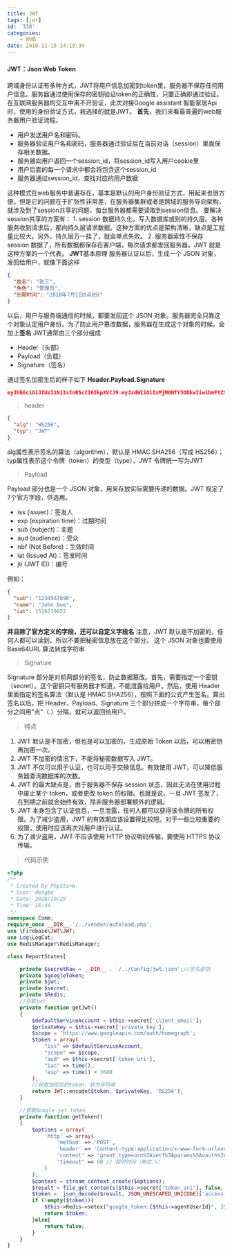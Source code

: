 ```yaml
---
title: JWT
tags: [jwt]
id: '338'
categories:
    - 网络
date: 2018-11-15 14:19:34
---
```


#### JWT：Json Web Token

跨域身份认证有多种方式，JWT将用户信息加密到token里，服务器不保存任何用户信息。服务器通过使用保存的密钥验证token的正确性，只要正确即通过验证。 在互联网服务器的交互中离不开验证，此次对接Google assistant 智能家居Api时，使用的身份验证方式，我选择的就是JWT。 **首先**，我们来看最普遍的web服务器用户验证流程。

*   用户发送用户名和密码。
*   服务器验证用户名和密码，服务器通过验证后在当前对话（session）里面保存相关数据。
*   服务器向用户返回一个session\_id，将session\_id写入用户cookie里
*   用户后面的每一个请求中都会将包含这个session\_id
*   服务器通过session\_id，查找对应的用户数据

这种模式在web服务中普遍存在，基本是默认的用户身份验证方式，用起来也很方便。但是它的问题在于扩张性非常差，在服务器集群或者是跨域的服务导向架构，就涉及到了session共享的问题，每台服务器都需要读取到session信息。 要解决session共享的方案有： 1. session 数据持久化，写入数据库或别的持久层。各种服务收到请求后，都向持久层请求数据。这种方案的优点是架构清晰，缺点是工程量比较大。另外，持久层万一挂了，就会单点失败。 2. 服务器索性不保存 session 数据了，所有数据都保存在客户端，每次请求都发回服务器。JWT 就是这种方案的一个代表。 **JWT**基本原理 服务器认证以后，生成一个 JSON 对象，发回给用户，就像下面这样

```json
{
  "姓名": "张三",
  "角色": "管理员",
  "到期时间": "2018年7月1日0点0分"
}
```

以后，用户与服务端通信的时候，都要发回这个 JSON 对象。服务器完全只靠这个对象认定用户身份。为了防止用户篡改数据，服务器在生成这个对象的时候，会加上**签名** JWT通常由三个部分组成

*   Header（头部）
*   Payload（负载）
*   Signature（签名）

通过签名加密生后的样子如下 **Header.Payload.Signature**

```json
eyJhbGciOiJIUzI1NiIsInR5cCI6IkpXVCJ9.eyJzdWIiOiIxMjM0NTY3ODkwIiwibmFtZSI6IkpvaG4gRG9lIiwiaWF0IjoxNTE2MjM5MDIyfQ.SflKxwRJSMeKKF2QT4fwpMeJf36POk6yJV_adQssw5c
```

> header

```json
{
  "alg": "HS256",
  "typ": "JWT"
}
```

alg属性表示签名的算法（algorithm），默认是 HMAC SHA256（写成 HS256）；typ属性表示这个令牌（token）的类型（type），JWT 令牌统一写为JWT

> Payload

Payload 部分也是一个 JSON 对象，用来存放实际需要传递的数据。JWT 规定了7个官方字段，供选用。

*   iss (issuer)：签发人
*   exp (expiration time)：过期时间
*   sub (subject)：主题
*   aud (audience)：受众
*   nbf (Not Before)：生效时间
*   iat (Issued At)：签发时间
*   jti (JWT ID)：编号

例如：

```json
{
  "sub": "1234567890",
  "name": "John Doe",
  "iat": 1516239022
}
```

**并且除了官方定义的字段，还可以自定义字段名** 注意，JWT 默认是不加密的，任何人都可以读到，所以不要把秘密信息放在这个部分。 这个 JSON 对象也要使用 Base64URL 算法转成字符串

> Signature

Signature 部分是对前两部分的签名，防止数据篡改。首先，需要指定一个密钥（secret）。这个密钥只有服务器才知道，不能泄露给用户。然后，使用 Header 里面指定的签名算法（默认是 HMAC SHA256），按照下面的公式产生签名。算出签名以后，把 Header、Payload、Signature 三个部分拼成一个字符串，每个部分之间用"点"（.）分隔，就可以返回给用户。

> 特点

1.  JWT 默认是不加密，但也是可以加密的。生成原始 Token 以后，可以用密钥再加密一次。
2.  JWT 不加密的情况下，不能将秘密数据写入 JWT。
3.  JWT 不仅可以用于认证，也可以用于交换信息。有效使用 JWT，可以降低服务器查询数据库的次数。
4.  JWT 的最大缺点是，由于服务器不保存 session 状态，因此无法在使用过程中废止某个 token，或者更改 token 的权限。也就是说，一旦 JWT 签发了，在到期之前就会始终有效，除非服务器部署额外的逻辑。
5.  JWT 本身包含了认证信息，一旦泄露，任何人都可以获得该令牌的所有权限。为了减少盗用，JWT 的有效期应该设置得比较短。对于一些比较重要的权限，使用时应该再次对用户进行认证。
6.  为了减少盗用，JWT 不应该使用 HTTP 协议明码传输，要使用 HTTPS 协议传输。

> 代码示例

```php
<?php
/**
 * Created by PhpStorm.
 * User: dengbo
 * Date: 2018/10/29
 * Time: 16:44
 */
namespace Comm;
require_once __DIR__.'/../vendor/autoload.php';
use \Firebase\JWT\JWT;
use Log\LogCat;
use RedisManager\RedisManager;

class ReportStates{

    private $secretRaw = __DIR__ . '/../Config/jwt.json';//签名密钥
    private $googleToken;
    private $jwt;
    private $secret;
    private $Redis;
    //获取jwt
    private function getJwt()
    {
        $defaultServiceAccount = $this->secret['client_email'];
        $privateKey = $this->secret['private_key'];
        $scope = 'https://www.googleapis.com/auth/homegraph';
        $token = array(
            "iss" => $defaultServiceAccount,
            "scope" => $scope,
            "aud" => $this->secret['token_uri'],
            "iat" => time(),
            "exp" => time() + 3600
        );
        //获取加密后的token，转为字符串
        return JWT::encode($token, $privateKey, 'RS256');
    }

    //获取Google jwt token
    private function getToken()
    {
        $options = array(
            'http' => array(
                'method' => 'POST',
                'header' => 'Content-type:application/x-www-form-urlencoded',
                'content' => 'grant_type=urn%3Aietf%3Aparams%3Aoauth%3Agrant-type%3Ajwt-bearer&assertion='.$this->jwt,
                'timeout' => 60 // 超时时间（单位:s）
            )
        );
        $context = stream_context_create($options);
        $result = file_get_contents($this->secret['token_uri'], false, $context);
        $token =  json_decode($result, JSON_UNESCAPED_UNICODE)['access_token'];
        if (!empty($token)){
            $this->Redis->setex("google_token:{$this->agentUserId}", 3599, $token);
            return $token;
        }else{
            return false;
        }
    }
}
```